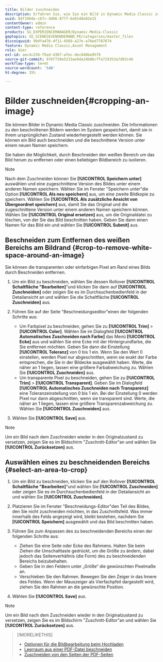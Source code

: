 ```yaml
---
title: Bilder zuschneiden
description: Erfahren Sie, wie Sie ein Bild in Dynamic Media Classic zuschneiden.
uuid: 84f199de-cbfc-4d06-877f-6e9148e82e15
contentOwner: admin
content-type: reference
products: SG_EXPERIENCEMANAGER/Dynamic-Media-Classic
geptopics: SG_SCENESEVENONDEMAND_PK/categories/master_files
discoiquuid: 99dfa476-4f11-4569-a27e-a76ed7787674
feature: Dynamic Media Classic,Asset Management
role: User
exl-id: aec4c256-f5ed-4307-afec-dec848be95f9
source-git-commit: 976f739e5233ae9da24b06cffa729353a7d03c46
workflow-type: tm+mt
source-wordcount: '548'
ht-degree: 35%

---
```


# Bilder zuschneiden{#cropping-an-image}

Sie können Bilder in Dynamic Media Classic zuschneiden. Die Informationen zu den beschnittenen Bildern werden im System gespeichert, damit sie in ihrem ursprünglichen Zustand wiederhergestellt werden können. Sie können ein Bild auch beschneiden und die beschnittene Version unter einem neuen Namen speichern.

Sie haben die Möglichkeit, durch Beschneiden den weißen Bereich um das Bild herum zu entfernen oder einen beliebigen Bildbereich zu isolieren.

>[!NOTE]
>
>Nach dem Zuschneiden können Sie **[!UICONTROL Speichern unter]** auswählen und eine zugeschnittene Version des Bildes unter einem anderen Namen speichern. Wählen Sie im Fenster &quot;Speichern unter&quot;die Option **[!UICONTROL Als neu speichern]** aus, um eine zweite Bildkopie zu speichern. Wählen Sie **[!UICONTROL Als zusätzliche Ansicht von Übergeordnet speichern]** aus, damit Sie das Original und die zugeschnittene Version unter einem anderen Namen speichern können. Wählen Sie **[!UICONTROL Original ersetzen]** aus, um die Originaldatei zu löschen, von der Sie das Bild beschnitten haben. Geben Sie dann einen Namen für das Bild ein und wählen Sie **[!UICONTROL Submit]** aus.

## Beschneiden zum Entfernen des weißen Bereichs am Bildrand {#crop-to-remove-white-space-around-an-image}

Sie können die transparenten oder einfarbigen Pixel am Rand eines Bilds durch Beschneiden entfernen.

1. Um ein Bild zu beschneiden, wählen Sie dessen Rollover **[!UICONTROL Schaltfläche &quot;Bearbeiten]**&quot;und klicken Sie dann auf **[!UICONTROL Zuschneiden]** oder zeigen Sie es im Durchsuchenbedienfeld in der Detailansicht an und wählen Sie die Schaltfläche **[!UICONTROL Zuschneiden]** aus.
1. Führen Sie auf der Seite &quot;Beschneidungseditor&quot;einen der folgenden Schritte aus:

   * Um Farbpixel zu beschneiden, gehen Sie zu **[!UICONTROL Trim]** > **[!UICONTROL Color]**. Wählen Sie im Dialogfeld **[!UICONTROL Automatisches Zuschneiden nach Farbe]** das Menü **[!UICONTROL Ecke]** aus und wählen Sie eine Ecke mit der Hintergrundfarbe, die Sie entfernen möchten. Geben Sie dann die Einstellung **[!UICONTROL Toleranz]** von 0 bis 1 ein. Wenn Sie den Wert 0 einstellen, werden Pixel nur abgeschnitten, wenn sie exakt der Farbe entsprechen, die Sie in der Bildecke ausgewählt haben. Werte, die näher an 1 liegen, lassen eine größere Farbabweichung zu. Wählen Sie **[!UICONTROL Zuschneiden]** aus.
   * Um transparente Pixel zu beschneiden, gehen Sie zu **[!UICONTROL Trim]** > **[!UICONTROL Transparent]**. Geben Sie im Dialogfeld **[!UICONTROL Automatisches Zuschneiden nach Transparenz]** eine Toleranzeinstellung von 0 bis 1 ein. Bei der Einstellung 0 werden Pixel nur dann abgeschnitten, wenn sie transparent sind. Werte, die näher an 1 liegen, lassen eine größere Transparenzabweichung zu. Wählen Sie **[!UICONTROL Zuschneiden]** aus.

1. Wählen Sie **[!UICONTROL Save]** aus.

>[!NOTE]
>
>Um ein Bild nach dem Zuschneiden wieder in den Originalzustand zu versetzen, zeigen Sie es im Bildschirm &quot;Zuschnitt-Editor&quot;an und wählen Sie **[!UICONTROL Zurücksetzen]** aus.

## Auswählen eines zu beschneidenden Bereichs {#select-an-area-to-crop}

1. Um ein Bild zu beschneiden, klicken Sie auf den Rollover **[!UICONTROL Schaltfläche &quot;Bearbeiten]**&quot;und wählen Sie **[!UICONTROL Zuschneiden]** oder zeigen Sie es im Durchsuchenbedienfeld in der Detailansicht an und wählen Sie **[!UICONTROL Zuschneiden]**.

1. Platzieren Sie im Fenster &quot;Beschneidungs-Editor&quot;den Teil des Bildes, den Sie nicht zuschneiden möchten, in das Zuschnittsfeld. Was immer innerhalb des Felds angezeigt wird, bleibt bestehen, nachdem Sie **[!UICONTROL Speichern]** ausgewählt und das Bild beschnitten haben.
1. Führen Sie zum Anpassen des zu beschneidenden Bereichs einen der folgenden Schritte aus:

   * Ziehen Sie eine Seite oder Ecke des Rahmens. Halten Sie beim Ziehen die Umschalttaste gedrückt, um die Größe zu ändern, dabei jedoch das Seitenverhältnis (die Form) des zu beschneidenden Bereichs beizubehalten.
   * Geben Sie in den Feldern unter „Größe“ die gewünschten Pixelmaße an.
   * Verschieben Sie den Rahmen. Bewegen Sie den Zeiger in das Innere des Feldes. Wenn der Mauszeiger als Vierfachpfeil dargestellt wird, ziehen Sie den Rahmen an die gewünschte Position.

1. Wählen Sie **[!UICONTROL Save]** aus.

>[!NOTE]
>
>Um ein Bild nach dem Zuschneiden wieder in den Originalzustand zu versetzen, zeigen Sie es im Bildschirm &quot;Zuschnitt-Editor&quot;an und wählen Sie **[!UICONTROL Zurücksetzen]** aus.

>[!MORELIKETHIS]
>
>* [Optionen für die Bildbearbeitung beim Hochladen](image-editing-options-upload.md#image-editing-options-at-upload)
>* [Leerraum aus einer PDF-Datei beschneiden](pdfs.md#cropping_white_space_from_a_pdf_file)
>* [Zuschneiden von den Seiten der PDF-Seiten](pdfs.md#cropping_from_the_sides_of_pdf_pages)

